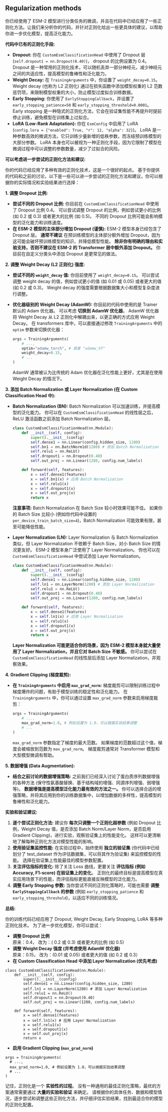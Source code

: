 ## Regularization methods
你已经使用了 ESM-2 模型进行分类任务的微调，并且在代码中已经应用了一些正则化方法。让我们来分析你的代码，并针对正则化给出一些更具体的建议，以帮助你进一步优化模型，提高泛化能力。

**代码中已有的正则化手段:**

*   **Dropout:**  你在 `CustomEsmClassificationHead` 中使用了 Dropout 层 (`self.dropout1 = nn.Dropout(0.40)`)， dropout 的比例设置为 0.4。 Dropout 是一种常用的正则化技术，可以随机丢弃一部分神经元，减少神经元之间的共适应性，提高模型的鲁棒性和泛化能力。  
*   **Weight Decay:** 在 `TrainingArguments` 中，你设置了 `weight_decay=0.15`。 Weight decay (也称为 L2 正则化)  通过在损失函数中添加模型权重的 L2 范数惩罚项，来限制模型权重的大小，防止模型过度拟合训练数据。  
*   **Early Stopping:** 你使用了 `EarlyStoppingCallback`，并设置了 `early_stopping_patience=50` 和 `early_stopping_threshold=0.0001`。 Early stopping 是一种隐式的正则化方法，它会在验证集性能不再提升时提前停止训练，避免模型在训练集上过拟合。
*   **LoRA (Low-Rank Adaptation):**  你在 `EsmConfig` 中启用了 LoRA (`config.lora = {"enabled": True, "r": 12, "alpha": 32}`)。 LoRA 是一种参数高效的微调方法，它只训练少量新增的低秩参数，而冻结预训练模型的大部分参数。 LoRA 本身也可以被视为一种正则化手段，因为它限制了模型在微调过程中可以调整的参数数量，减少了过拟合的风险。

**可以考虑进一步尝试的正则化方法和建议:**

你的代码已经应用了多种有效的正则化技术，这是一个很好的起点。  基于你提供的代码和之前的讨论，以下是一些可以进一步尝试的正则化方法和建议，你可以根据你的实际情况和实验结果进行选择：

**1. 调整 Dropout 比例:** 

*   **尝试不同的 Dropout 比例:**  你目前在 `CustomEsmClassificationHead` 中使用了 Dropout 比例 0.4。  可以尝试调整 Dropout 的比例，例如尝试更小的比例 (如 0.2 或 0.3) 或者更大的比例 (如 0.5)。  不同的 Dropout 比例可能会影响模型的泛化能力和训练速度。  
*   **在 ESM-2 模型的主体部分增加 Dropout (谨慎):**  ESM-2 模型本身已经包含了 Dropout 层。  **通常不建议** 在预训练模型的主体部分额外增加 Dropout，因为这可能会破坏预训练模型的知识，并降低模型性能。  **除非你有明确的理由和实验支持，否则不建议在 ESM-2 的 Transformer 层中额外添加 Dropout。**  你目前在自定义分类头中添加 Dropout 是更常见的做法。

**2. 调整 Weight Decay (L2 正则化) 强度:**

*   **尝试不同的 `weight_decay` 值:**  你目前使用了 `weight_decay=0.15`。 可以尝试调整 weight decay 的值，例如尝试更小的值 (如 0.01 或 0.05) 或者更大的值 (如 0.2 或 0.3)。  Weight decay 的强度需要根据数据集大小和模型复杂度进行调整。
*   **优化器级别的 Weight Decay (AdamW):**  你目前的代码中使用的是 Trainer 默认的 Adam 优化器。 可以考虑 **切换到 AdamW 优化器**。 AdamW 优化器将 Weight Decay 从 L2 正则化中解耦出来，以更正确的方式应用 Weight Decay。  在 transformers 库中，可以直接通过修改 `TrainingArguments` 中的 `optim` 参数来切换优化器：

    ```python
    args = TrainingArguments(
        # ...,
        optim="adamw_torch", # 或者 "adamw_hf"
        weight_decay=0.15,
        # ...
    )
    ```
    AdamW 通常被认为比传统的 Adam 优化器在泛化性能上更好，尤其是在使用 Weight Decay 的情况下。

**3. 添加 Batch Normalization 或 Layer Normalization (在 Custom Classification Head 中):**

*   **Batch Normalization (BN):**  Batch Normalization 可以加速训练，并提高模型的泛化能力。 你可以在 `CustomEsmClassificationHead` 的线性层之后，ReLU 激活函数之前添加 Batch Normalization 层。

    ```python
    class CustomEsmClassificationHead(nn.Module):
        def __init__(self, config):
            super().__init__(config)
            self.dense1 = nn.Linear(config.hidden_size, 1280)
            self.bn1 = nn.BatchNorm1d(1280) # 添加 Batch Normalization
            self.relu1 = nn.ReLU()
            self.dropout1 = nn.Dropout(0.40)
            self.out_proj = nn.Linear(1280, config.num_labels)

        def forward(self, features):
            x = self.dense1(features)
            x = self.bn1(x) # 应用 Batch Normalization
            x = self.relu1(x)
            x = self.dropout1(x)
            x = self.out_proj(x)
            return x
    ```

    **注意事项:**  Batch Normalization 在 Batch Size 较小时效果可能不佳。  如果你的 Batch Size 比较小 (例如你代码中设置的 `per_device_train_batch_size=4`)，Batch Normalization 可能效果有限，甚至可能降低性能。

*   **Layer Normalization (LN):** Layer Normalization 与 Batch Normalization 类似，但 Layer Normalization 不依赖于 Batch Size，对小 Batch Size 的情况更友好。  ESM-2 模型本身广泛使用了 Layer Normalization。 你也可以在 `CustomEsmClassificationHead` 中尝试添加 Layer Normalization。

    ```python
    class CustomEsmClassificationHead(nn.Module):
        def __init__(self, config):
            super().__init__(config)
            self.dense1 = nn.Linear(config.hidden_size, 1280)
            self.ln1 = nn.LayerNorm(1280) # 添加 Layer Normalization
            self.relu1 = nn.ReLU()
            self.dropout1 = nn.Dropout(0.40)
            self.out_proj = nn.Linear(1280, config.num_labels)

        def forward(self, features):
            x = self.dense1(features)
            x = self.ln1(x) # 应用 Layer Normalization
            x = self.relu1(x)
            x = self.dropout1(x)
            x = self.out_proj(x)
            return x
    ```

    **Layer Normalization 可能更适合你的场景，因为 ESM-2 模型本身就大量使用了 Layer Normalization，并且它对 Batch Size 不敏感。**  你可以尝试在 `CustomEsmClassificationHead` 的线性层后添加 Layer Normalization，并观察效果。

**4. Gradient Clipping (梯度裁剪):**

*   **在 `TrainingArguments` 中启用 `max_grad_norm`:**  梯度裁剪可以限制训练过程中梯度爆炸的问题，有助于模型训练的稳定性和泛化能力。  在 `TrainingArguments` 中，你可以通过设置 `max_grad_norm` 参数来启用梯度裁剪：

    ```python
    args = TrainingArguments(
        # ...,
        max_grad_norm=1.0, # 例如设置为 1.0，可以根据实验结果调整
        # ...
    )
    ```
    `max_grad_norm` 参数指定了梯度的最大范数。  如果梯度的范数超过这个值，梯度会被缩放到范数为 `max_grad_norm`。  梯度裁剪通常对 Transformer 模型和大型模型微调有帮助。

**5. 数据增强 (Data Augmentation):**

*   **结合之前讨论的数据增强策略:**  之前我们已经深入讨论了蛋白质序列数据增强的各种方法 (保守性氨基酸替换、基于结构域的增强、同源序列增强、弱增强等)。  **数据增强是提高模型泛化能力最有效的方法之一。**  你可以选择合适的增强策略，并将其应用到你的训练数据集中，以增加数据的多样性，提高模型的鲁棒性和泛化能力。

**实验和验证建议:**

1.  **逐个尝试正则化方法:**  建议你 **每次只调整一个正则化超参数** (例如 Dropout 比例，Weight Decay 值，是否添加 Batch Norm/Layer Norm，是否启用 Gradient Clipping)，进行实验，观察验证集上的性能变化。  这样可以更清晰地了解每种正则化方法对模型性能的影响。
2.  **使用验证集监控性能:**  在实验过程中，始终使用 **独立的验证集** (你代码中已经划分了 test_dataset 作为评估数据集，可以将其作为验证集) 来监控模型的性能。  选择在验证集上性能最佳的模型参数配置。
3.  **关注评估指标的变化:**  除了关注 Loss 曲线，更要关注 **评估指标 (例如 Accuracy, F1-score) 在验证集上的变化**。  正则化的最终目标是提高模型在真实应用场景下的性能，而评估指标更能直接反映模型的泛化能力。
4.  **调整 Early Stopping 参数:**  当你尝试不同的正则化策略时，可能也需要 **调整 `EarlyStoppingCallback` 的参数** (例如 `early_stopping_patience` 和 `early_stopping_threshold`)，以适应不同的训练情况。

**总结:**

你的训练代码已经应用了 Dropout, Weight Decay, Early Stopping, LoRA 等多种正则化技术。  为了进一步优化模型，你可以尝试：  

*   **调整 Dropout 比例**  
  原来：0.4， 改为：( 0.2 或 0.3) 或者更大的比例 (如 0.5)
*   **调整 Weight Decay 强度 (并考虑使用 AdamW 优化器)**  
  原来：0.15， 改为：(0.01 或 0.05) 或者更大的值 (如 0.2 或 0.3）
*   **在 Custom Classification Head 中添加 Layer Normalization (优先考虑)**
```
class CustomEsmClassificationHead(nn.Module):
    def __init__(self, config):
        super().__init__(config)
        self.dense1 = nn.Linear(config.hidden_size, 1280)
        self.ln1 = nn.LayerNorm(1280) # 添加 Layer Normalization
        self.relu1 = nn.ReLU()
        self.dropout1 = nn.Dropout(0.40)
        self.out_proj = nn.Linear(1280, config.num_labels)

    def forward(self, features):
        x = self.dense1(features)
        x = self.ln1(x) # 应用 Layer Normalization
        x = self.relu1(x)
        x = self.dropout1(x)
        x = self.out_proj(x)
        return x

```
    
*   **启用 Gradient Clipping (`max_grad_norm`)**  
  ```
  args = TrainingArguments(
    # ...,
    max_grad_norm=1.0, # 例如设置为 1.0，可以根据实验结果调整
    # ...
)
```

记住，正则化是一个 **实验性的过程**。  没有一种通用的最佳正则化策略，最优的方案通常需要通过 **大量的实验和验证** 来确定。  请根据你的具体任务、数据和模型情况，逐步尝试和调整这些正则化方法，并仔细评估实验结果，找到最适合你的模型的正则化配置。  
